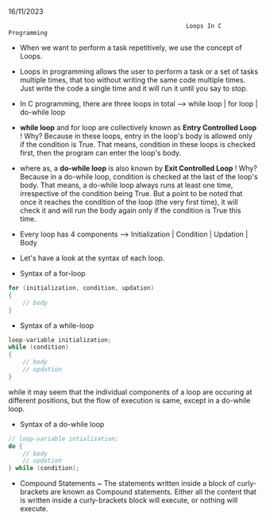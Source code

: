 16/11/2023

                                                      Loops In C Programming

* When we want to perform a task repetitively, we use the concept of Loops.

* Loops in programming allows the user to perform a task or a set of tasks multiple times, that too without writing the same code multiple times. Just write the code a single time and it will run it until you say to stop.

* In C programming, there are three loops in total -->
while loop | for loop | do-while loop

* **while loop** and for loop are collectively known as **Entry Controlled Loop** !
Why? Because in these loops, entry in the loop's body is allowed only if the condition is True. That means, condition in these loops is checked first, then the program can enter the loop's body.

* where as, a **do-while loop** is also known by **Exit Controlled Loop** !
Why? Because in a do-while loop, condition is checked at the last of the loop's body. That means, a do-while loop always runs at least one time, irrespective of the condition being True. But a point to be noted that once it reaches the condition of the loop (the very first time), it will check it and will run the body again only if the condition is True this time.

* Every loop has 4 components -->
Initialization | Condition | Updation | Body

* Let's have a look at the syntax of each loop.

* Syntax of a for-loop

```c
for (initialization, condition, updation)
{
    // body
}
```

* Syntax of a while-loop

```c
loop-variable initialization;
while (condition)
{
    // body
    // updation
}
```

while it may seem that the individual components of a loop are occuring at different positions, but the flow of execution is same, except in a do-while loop.

* Syntax of a do-while loop

```c
// loop-variable intialization;
do {
    // body
    // updation
} while (condition);
```

* Compound Statements ~
The statements written inside a block of curly-brackets are known as Compound statements. Either all the content that is written inside a curly-brackets block will execute, or nothing will execute. 